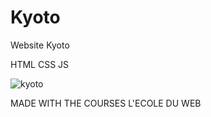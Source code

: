 # Kyoto

Website Kyoto

HTML CSS JS 


![kyoto](https://user-images.githubusercontent.com/79455970/170608555-2e88de0d-304f-4a08-a610-8647b9f76764.png)






MADE WITH THE COURSES L'ECOLE DU WEB  
